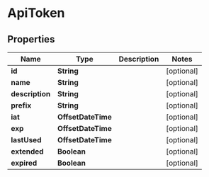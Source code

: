 

# ApiToken


## Properties

| Name | Type | Description | Notes |
|------------ | ------------- | ------------- | -------------|
|**id** | **String** |  |  [optional] |
|**name** | **String** |  |  [optional] |
|**description** | **String** |  |  [optional] |
|**prefix** | **String** |  |  [optional] |
|**iat** | **OffsetDateTime** |  |  [optional] |
|**exp** | **OffsetDateTime** |  |  [optional] |
|**lastUsed** | **OffsetDateTime** |  |  [optional] |
|**extended** | **Boolean** |  |  [optional] |
|**expired** | **Boolean** |  |  [optional] |



